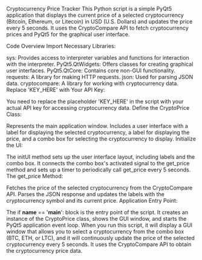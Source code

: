 Cryptocurrency Price Tracker
This Python script is a simple PyQt5 application that displays the current price of a selected cryptocurrency (Bitcoin, Ethereum, or Litecoin) in USD (U.S. Dollars) and updates the price every 5 seconds. It uses the CryptoCompare API to fetch cryptocurrency prices and PyQt5 for the graphical user interface.

Code Overview
Import Necessary Libraries:

sys: Provides access to interpreter variables and functions for interaction with the interpreter.
PyQt5.QtWidgets: Offers classes for creating graphical user interfaces.
PyQt5.QtCore: Contains core non-GUI functionality.
requests: A library for making HTTP requests.
json: Used for parsing JSON data.
cryptocompare: A library for working with cryptocurrency data.
Replace 'KEY_HERE' with Your API Key:

You need to replace the placeholder 'KEY_HERE' in the script with your actual API key for accessing cryptocurrency data.
Define the CryptoPrice Class:

Represents the main application window.
Includes a user interface with a label for displaying the selected cryptocurrency, a label for displaying the price, and a combo box for selecting the cryptocurrency to display.
Initialize the UI:

The initUI method sets up the user interface layout, including labels and the combo box.
It connects the combo box's activated signal to the get_price method and sets up a timer to periodically call get_price every 5 seconds.
The get_price Method:

Fetches the price of the selected cryptocurrency from the CryptoCompare API.
Parses the JSON response and updates the labels with the cryptocurrency symbol and its current price.
Application Entry Point:

The if __name__ == '__main__': block is the entry point of the script.
It creates an instance of the CryptoPrice class, shows the GUI window, and starts the PyQt5 application event loop.
When you run this script, it will display a GUI window that allows you to select a cryptocurrency from the combo box (BTC, ETH, or LTC), and it will continuously update the price of the selected cryptocurrency every 5 seconds. It uses the CryptoCompare API to obtain the cryptocurrency price data.
